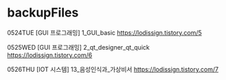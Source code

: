 # backupFiles

0524TUE
[GUI 프로그래밍] 1_GUI_basic 
https://lodissign.tistory.com/5

0525WED
[GUI 프로그래밍] 2_qt_designer_qt_quick
https://lodissign.tistory.com/6

0526THU
[IOT 시스템] 13_음성인식과_가상비서
https://lodissign.tistory.com/7

